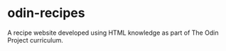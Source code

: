 # odin-recipes
A recipe website developed using HTML knowledge as part of The Odin Project curriculum.

